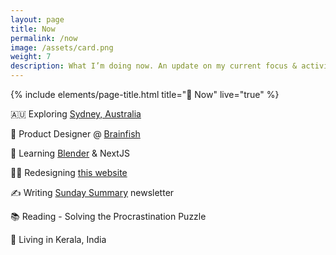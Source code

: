 ```yaml
---
layout: page
title: Now
permalink: /now
image: /assets/card.png
weight: 7
description: What I’m doing now. An update on my current focus & activities
---
```


{% include elements/page-title.html title="🌱 Now" live="true" %}

🇦🇺 Exploring [Sydney, Australia](https://x.com/vyshnav_xyz/status/1733787023293751796?s=20)

📐 Product Designer @ [Brainfish](https://www.brainfi.sh/)

🧠 Learning [Blender](/3d) & NextJS

👨‍💻 Redesigning [this website](https://twitter.com/vyshnav_xyz/status/1605566892361539585)

✍️ Writing [Sunday Summary](https://vyshnav.substack.com/) newsletter

📚 Reading - Solving the Procrastination Puzzle

📍 Living in Kerala, India
